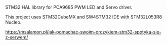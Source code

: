 STM32 HAL library for PCA9685 PWM LED and Servo driver.

This project uses STM32CubeMX and SW4STM32 IDE with STM32L053R8 Nucleo.

https://msalamon.pl/jak-pomachac-swoim-orczykiem-stm32-spotyka-sie-z-serwem/